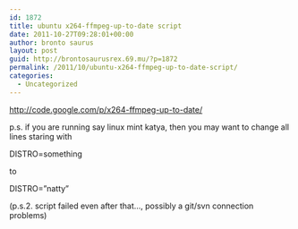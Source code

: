 ```yaml
---
id: 1872
title: ubuntu x264-ffmpeg-up-to-date script
date: 2011-10-27T09:28:01+00:00
author: bronto saurus
layout: post
guid: http://brontosaurusrex.69.mu/?p=1872
permalink: /2011/10/ubuntu-x264-ffmpeg-up-to-date-script/
categories:
  - Uncategorized
---
```

<http://code.google.com/p/x264-ffmpeg-up-to-date/>

p.s. if you are running say linux mint katya, then you may want to change all lines staring with
  
DISTRO=something
  
to
  
DISTRO=&#8221;natty&#8221;

(p.s.2. script failed even after that&#8230;, possibly a git/svn connection problems)